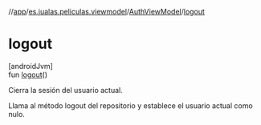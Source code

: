 //[app](../../../index.md)/[es.jualas.peliculas.viewmodel](../index.md)/[AuthViewModel](index.md)/[logout](logout.md)

# logout

[androidJvm]\
fun [logout](logout.md)()

Cierra la sesión del usuario actual.

Llama al método logout del repositorio y establece el usuario actual como nulo.
